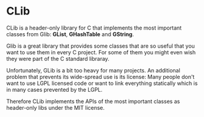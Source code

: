 # CLib

CLib is a header-only library for C that implements the most important classes
from Glib: **GList**, **GHashTable** and **GString**.

Glib is a great library that provides some classes that are so useful that you
want to use them in every C project. For some of them you might even wish they
were part of the C standard libraray.

Unfortunately, GLib is a bit too heavy for many projects. An additional problem
that prevents its wide-spread use is its license: Many people don't want to use
LGPL licensed code or want to link everything statically which is in many cases
prevented by the LGPL.

Therefore CLib implements the APIs of the most important classes as header-only
libs under the MIT license.
